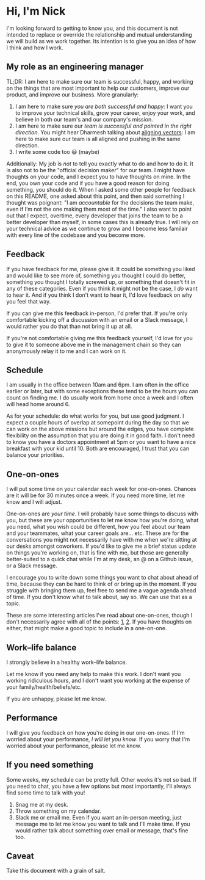 # Hi, I'm Nick

I'm looking forward to getting to know you, and this document is not intended to replace or override the relationship and mutual understanding we will build as we work together. Its intention is to give you an idea of how I think and how I work.

## My role as an engineering manager

TL;DR: I am here to make sure our team is successful, happy, and working on the things that are most important to help our customers, improve our product, and improve our business. More granularly:

1.  I am here to make sure *you are both successful and happy*: I want you to improve your technical skills, grow your career, enjoy your work, and believe in both our team's and our company's mission.
2.  I am here to make sure our *team is successful and pointed in the right direction*. You might hear Dharmesh talking about [aligning vectors](https://thinkgrowth.org/what-elon-musk-taught-me-about-growing-a-business-c2c173f5bff3): I am here to make sure our team is all aligned and pushing in the same direction.
3.  I write some code too :smiley: (maybe)

Additionally: My job is _not_ to tell you exactly what to do and how to do it. It is also not to be the "official decision maker" for our team. I might have thoughts on your code, and I expect you to have thoughts on mine. In the end, you own your code and if you have a good reason for doing something, you should do it. When I asked some other people for feedback on this README, one asked about this point, and then said something I thought was poignant: "I am _accountable_ for the decisions the team make, even if I’m not the one making them most of the time." I also want to point out that I expect, overtime, every developer that joins the team to be a better developer than myself, in some cases this is already true. I will rely on your technical advice as we continue to grow and I become less familair with every line of the codebase and you become more. 

## Feedback

If you have feedback for me, please give it. It could be something you liked and would like to see more of, something you thought I could do better, something you thought I totally screwed up, or something that doesn't fit in any of these categories. Even if you think it might not be the case, I _do_ want to hear it. And if you think I don't want to hear it, I'd love feedback on why you feel that way.

If you can give me this feedback in-person, I'd prefer that. If you're only comfortable kicking off a discussion with an email or a Slack message, I would rather you do that than not bring it up at all.

If you're not comfortable giving me this feedback yourself, I'd love for you to give it to someone above me in the management chain so they can anonymously relay it to me and I can work on it.

## Schedule

I am usually in the office between 10am and 6pm. I am often in the office earlier or later, but with some exceptions these tend to be the hours you can count on finding me. I do usually work from home once a week and I often will head home around 6.

As for your schedule: do what works for you, but use good judgment. I expect a couple hours of overlap at somepoint during the day so that we can work on the above missions but around the edges, you have complete flexibility on the assumption that you are doing it in good faith. I don't need to know you have a doctors appointment at 5pm or you want to have a nice breakfast with your kid until 10. Both are encouraged, I trust that you can balance your priorities. 

## One-on-ones

I will put some time on your calendar each week for one-on-ones. Chances are it will be for 30 minutes once a week. If you need more time, let me know and I will adjust.

One-on-ones are _your time_. I will probably have some things to discuss with you, but these are your opportunities to let me know how you're doing, what you need, what you wish could be different, how you feel about our team and your teammates, what your career goals are... etc. These are for the conversations you might not necessarily have with me when we're sitting at our desks amongst coworkers. If you'd like to give me a brief status update on things you're working on, that is fine with me, but those are generally better-suited to a quick chat while I'm at my desk, an @ on a Github issue, or a Slack message.

I encourage you to write down some things you want to chat about ahead of time, because they can be hard to think of or bring up in the moment. If you struggle with bringing them up, feel free to send me a vague agenda ahead of time. If you don't know what to talk about, say so. We can use that as a topic.

These are some interesting articles I've read about one-on-ones, though I don't necessarily agree with all of the points: [1](https://getlighthouse.com/blog/effective-1-on-1-meetings/), [2](https://medium.com/@mrabkin/the-art-of-the-awkward-1-1-f4e1dcbd1c5c). If you have thoughts on either, that might make a good topic to include in a one-on-one.

## Work–life balance

I strongly believe in a healthy work–life balance.

Let me know if you need any help to make this work. I don't want you working ridiculous hours, and I don't want you working at the expense of your family/health/beliefs/etc.

If you are unhappy, please let me know.

## Performance

I will give you feedback on how you're doing in our one-on-ones. If I'm worried about your performance, _I will let you know_. If you worry that I'm worried about your performance, please let me know.

## If you need something

Some weeks, my schedule can be pretty full. Other weeks it's not so bad. If you need to chat, you have a few options but most importantly, I'll always find some time to talk with you! 

1.  Snag me at my desk.
2.  Throw something on my calendar.
3.  Slack me or email me. Even if you want an in-person meeting, just message me to let me know you want to talk and I'll make time. If you would rather talk about something over email or message, that's fine too.

## Caveat

Take this document with a grain of salt. 
